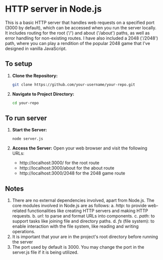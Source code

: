 # HTTP server in Node.js

This is a basic HTTP server that handles web requests on a specified port (3000 by default), which can be accessed when you run the server locally. It includes routing for the root ('/') and about ('/about') paths, as well as error handling for non-existing routes. I have also included a 2048 ('/2048') path, where you can play a rendition of the popular 2048 game that I've designed in vanilla JavaScript.

## To setup

1. **Clone the Repository:**
   ```bash
   git clone https://github.com/your-username/your-repo.git
   ```
2. **Navigate to Project Directory:**
   ```bash
   cd your-repo
   ```

## To run server

1. **Start the Server:**

   ```bash
   node server.js
   ```

2. **Access the Server:**
   Open your web browser and visit the following URLs:
   - http://localhost:3000/ for the root route
   - http://localhost:3000/about for the about route
   - http://localhost:3000/2048 for the 2048 game route

## Notes

1. There are no external dependencies involved, apart from Node.js. The core modules involved in Node.js are as follows:
   a. _http_: to provide web-related functionalities like creating HTTP servers and making HTTP requests.
   b. _url_: to parse and format URLs into components.
   c. _path_: to support tasks like joining file and directory paths.
   d. _fs_ (file system): to enable interaction with the file system, like reading and writing operations.
2. It is important that your are in the project's root directory before running the server
3. The port used by default is 3000. You may change the port in the server.js file if it is being utilized.

